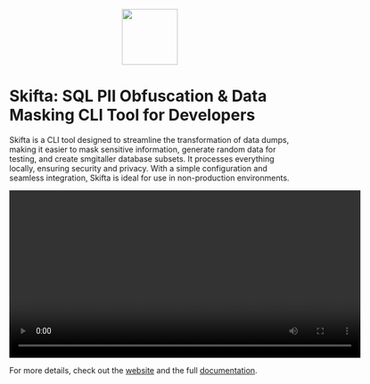 
<p align="center">
  <img src="https://skifta.dev/skifta.png" style="width: 100px">
</p>

# Skifta: SQL PII Obfuscation & Data Masking CLI Tool for Developers


Skifta is a CLI tool designed to streamline the transformation of data dumps, making it easier to mask sensitive information, generate random data for testing, and create smgitaller database subsets. It processes everything locally, ensuring security and privacy. With a simple configuration and seamless integration, Skifta is ideal for use in non-production environments.


<video width="630" height="300" src="https://github.com/user-attachments/assets/5e892314-02b8-44ec-b32f-1d2af4fd9094" alt="Skifta: SQL PII Obfuscation & Data Masking CLI Tool for Developers"></video>

For more details, check out the [website](https://skifta.dev/) and the full [documentation](https://skifta.dev/documentation/).
